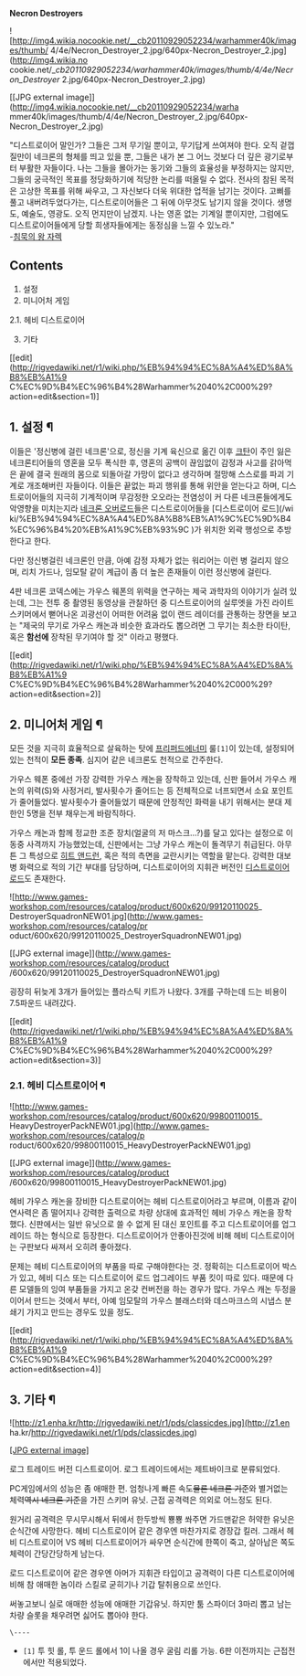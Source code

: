 **Necron Destroyers**

![http://img4.wikia.nocookie.net/__cb20110929052234/warhammer40k/images/thumb/
4/4e/Necron_Destroyer_2.jpg/640px-Necron_Destroyer_2.jpg](http://img4.wikia.no
cookie.net/__cb20110929052234/warhammer40k/images/thumb/4/4e/Necron_Destroyer_
2.jpg/640px-Necron_Destroyer_2.jpg)

[[JPG external image]](http://img4.wikia.nocookie.net/__cb20110929052234/warha
mmer40k/images/thumb/4/4e/Necron_Destroyer_2.jpg/640px-Necron_Destroyer_2.jpg)

"디스트로이어 말인가? 그들은 그저 무기일 뿐이고, 무기답게 쓰여져야 한다. 오직 겉껍질만이 네크론의 형체를 띄고 있을 뿐, 그들은 내가 본
그 어느 것보다 더 깊은 광기로부터 부활한 자들이다. 나는 그들을 몰아가는 동기와 그들의 효율성을 부정하지는 않지만, 그들의 궁극적인 목표를
정당화하기에 적당한 논리를 떠올릴 수 없다. 전사의 참된 목적은 고상한 목표를 위해 싸우고, 그 자신보다 더욱 위대한 업적을 남기는 것이다.
고삐를 풀고 내버려두었다가는, 디스트로이어들은 그 뒤에 아무것도 남기지 않을 것이다. 생명도, 예술도, 영광도. 오직 먼지만이 남겠지. 나는
영혼 없는 기계일 뿐이지만, 그럼에도 디스트로이어들에게 당할 희생자들에게는 동정심을 느낄 수 있노라."  
-[침묵의 왕 자렉](%EC%9E%90%EB%A0%89%28Warhammer%2040%2C000%29.md)

  

## Contents

    

1. 설정 
2. 미니어처 게임 
    

2.1. 헤비 디스트로이어

3. 기타 

[[edit](http://rigvedawiki.net/r1/wiki.php/%EB%94%94%EC%8A%A4%ED%8A%B8%EB%A1%9
C%EC%9D%B4%EC%96%B4%28Warhammer%2040%2C000%29?action=edit&section=1)]

## 1. 설정 ¶

이들은 '정신병에 걸린 네크론'으로, 정신을 기계 육신으로 옮긴 이후 [크탄](%ED%81%AC%ED%83%84.md)이 주인 잃은
네크론티어들의 영혼을 모두 폭식한 후, 영혼의 공백이 끊임없이 감정과 사고를 갉아먹은 끝에 결국 원래의 몸으로 되돌아갈 가망이 없다고
생각하며 절망해 스스로를 파괴 기계로 개조해버린 자들이다. 이들은 끝없는 파괴 행위를 통해 위안을 얻는다고 하며, 디스트로이어들의 지극히
기계적이며 무감정한 오오라는 전염성이 커 다른 네크론들에게도 악영향을 미치는지라 [네크론 오버로드](%EB%84%A4%ED%81%AC%EB%A1%A0%20%EC%98%A4%EB%B2%84%EB%A1%9C%EB%93%9C.md)들은 디스트로이어들을 [디스트로이어 로드](/wi
ki/%EB%94%94%EC%8A%A4%ED%8A%B8%EB%A1%9C%EC%9D%B4%EC%96%B4%20%EB%A1%9C%EB%93%9C
)가 위치한 외곽 행성으로 추방한다고 한다.

  

다만 정신병걸린 네크론인 만큼, 아예 감정 자체가 없는 워리어는 이런 병 걸리지 않으며, 리치 가드나, 임모탈 같이 계급이 좀 더 높은
존재들이 이런 정신병에 걸린다.

  

4판 네크론 코덱스에는 가우스 웨폰의 위력을 연구하는 제국 과학자의 이야기가 실려 있는데, 그는 전투 중 촬영된 동영상을 관찰하던 중
디스트로이어의 실루엣을 가진 라이트 스키머에서 뻗어나온 괴광선이 어떠한 어려움 없이 랜드 레이더를 관통하는 장면을 보고는 "제국의 무기로
가우스 캐논과 비슷한 효과라도 뽑으려면 그 무기는 최소한 타이탄, 혹은 **함선에** 장착된 무기여야 할 것" 이라고 평했다.

  

[[edit](http://rigvedawiki.net/r1/wiki.php/%EB%94%94%EC%8A%A4%ED%8A%B8%EB%A1%9
C%EC%9D%B4%EC%96%B4%28Warhammer%2040%2C000%29?action=edit&section=2)]

## 2. 미니어처 게임 ¶

모든 것을 지극히 효율적으로 살육하는 탓에 [프리퍼드에너미](%ED%94%84%EB%A6%AC%ED%8D%BC%EB%93%9C%20%EC%97%90%EB%84%88%EB%AF%B8.md)
룰`[1]`이 있는데, 설정되어 있는 천적이 **모든 종족**. 심지어 같은 네크론도 천적으로 간주한다.

  

가우스 웨폰 중에선 가장 강력한 가우스 캐논을 장착하고 있는데, 신판 들어서 가우스 캐논의 위력(S)와 사정거리, 발사횟수가 줄어드는 등
전체적으로 너프되면서 소요 포인트가 줄어들었다. 발사횟수가 줄어들었기 때문에 안정적인 화력을 내기 위해서는 분대 제한인 5명을 전부 채우는게
바람직하다.

  

가우스 캐논과 함께 정교한 조준 장치(얼굴의 저 마스크...?)를 달고 있다는 설정으로 이동중 사격까지 가능했었는데, 신판에서는 그냥 가우스
캐논이 돌격무기 취급된다. 아무튼 그 특성으로 [히트 앤드런](%ED%9E%88%ED%8A%B8%20%EC%95%A4%EB%93%9C%20%EB%9F%B0.md), 혹은 적의 측면을 교란시키는
역할을 맡는다. 강력한 대보병 화력으로 적의 기간 부대를 담당하며, 디스트로이어의 지휘관 버전인 [디스트로이어 로드](%EB%94%94%EC%8A%A4%ED%8A%B8%EB%A1%9C%EC%9D%B4%EC%96%B4%20%EB%A1%9C%EB%93%9C.md)도 존재한다.

  
  

![http://www.games-workshop.com/resources/catalog/product/600x620/99120110025_
DestroyerSquadronNEW01.jpg](http://www.games-workshop.com/resources/catalog/pr
oduct/600x620/99120110025_DestroyerSquadronNEW01.jpg)

[[JPG external image]](http://www.games-workshop.com/resources/catalog/product
/600x620/99120110025_DestroyerSquadronNEW01.jpg)

  
굉장히 뒤늦게 3개가 들어있는 플라스틱 키트가 나왔다. 3개를 구하는데 드는 비용이 7.5파운드 내려갔다.

  

[[edit](http://rigvedawiki.net/r1/wiki.php/%EB%94%94%EC%8A%A4%ED%8A%B8%EB%A1%9
C%EC%9D%B4%EC%96%B4%28Warhammer%2040%2C000%29?action=edit&section=3)]

### 2.1. 헤비 디스트로이어 ¶

![http://www.games-workshop.com/resources/catalog/product/600x620/99800110015_
HeavyDestroyerPackNEW01.jpg](http://www.games-workshop.com/resources/catalog/p
roduct/600x620/99800110015_HeavyDestroyerPackNEW01.jpg)

[[JPG external image]](http://www.games-workshop.com/resources/catalog/product
/600x620/99800110015_HeavyDestroyerPackNEW01.jpg)

  

헤비 가우스 캐논을 장비한 디스트로이어는 헤비 디스트로이어라고 부르며, 이름과 같이 연사력은 좀 떨어지나 강력한 출력으로 차량 상대에
효과적인 헤비 가우스 캐논을 장착했다. 신판에서는 일반 유닛으로 쓸 수 없게 된 대신 포인트를 주고 디스트로이어를 업그레이드 하는 형식으로
등장한다. 디스트로이어가 안좋아진것에 비해 헤비 디스트로이어는 구판보다 싸져서 오히려 좋아졌다.

  

문제는 헤비 디스트로이어의 부품을 따로 구해야한다는 것. 정확히는 디스트로이어 박스가 있고, 헤비 디스 또는 디스트로이어 로드 업그레이드
부품 킷이 따로 있다. 때문에 다른 모델들의 잉여 부품들을 가지고 온갖 컨버전을 하는 경우가 많다. 가우스 캐논 두정을 이어서 만드는 것에서
부터, 아예 임모탈의 가우스 블래스터와 데스마크스의 시냅스 분쇄기 가지고 만드는 경우도 있을 정도.

  

[[edit](http://rigvedawiki.net/r1/wiki.php/%EB%94%94%EC%8A%A4%ED%8A%B8%EB%A1%9
C%EC%9D%B4%EC%96%B4%28Warhammer%2040%2C000%29?action=edit&section=4)]

## 3. 기타 ¶

  

![http://z1.enha.kr/http://rigvedawiki.net/r1/pds/classicdes.jpg](http://z1.en
ha.kr/http://rigvedawiki.net/r1/pds/classicdes.jpg)

[[JPG external
image]](http://z1.enha.kr/http://rigvedawiki.net/r1/pds/classicdes.jpg)

  

로그 트레이드 버전 디스트로이어. 로그 트레이드에서는 제트바이크로 분류되었다.

  

PC게임에서의 성능은 좀 애매한 편. 엄청나게 빠른 속도<del>물론 네크론 기준</del>와 별거없는 체력<del>역시 네크론
기준</del>을 가진 스키머 유닛. 근접 공격력은 의외로 어느정도 된다.

  

원거리 공격력은 무시무시해서 뒤에서 한두방씩 뿅뿅 쏴주면 가드맨같은 허약한 유닛은 순식간에 사망한다. 헤비 디스트로이어 같은 경우엔
마찬가지로 경장갑 킬러. 그래서 헤비 디스트로이어 VS 헤비 디스트로이어가 싸우면 순식간에 한쪽이 죽고, 살아남은 쪽도 체력이 간당간당하게
남는다.

  

로드 디스트로이어 같은 경우엔 아머가 지휘관 타입이고 공격력이 다른 디스트로이어에 비해 참 애매한 놈이라 스킬로 굳히기나 기갑 탈취용으로
쓰인다.

  

써놓고보니 실로 애매한 성능에 애매한 기갑유닛. 하지만 툼 스파이더 3마리 뽑고 남는 차량 슬롯을 채우려면 싫어도 뽑아야 한다.

`\----`

  * `[1]` 투 힛 롤, 투 운드 롤에서 1이 나올 경우 굴림 리롤 가능. 6판 이전까지는 근접전에서만 적용되었다.


